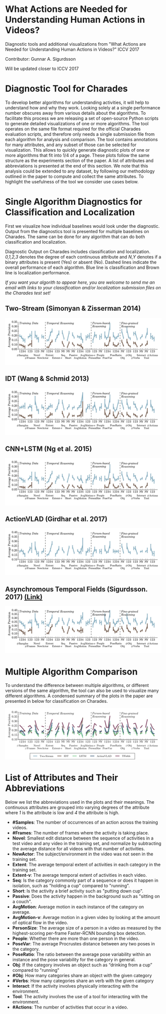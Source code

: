 # What Actions are Needed for Understanding Human Actions in Videos?
Diagnostic tools and additional visualizations from "What Actions are Needed for Understanding Human Actions in Videos?" ICCV 2017

Contributor: Gunnar A. Sigurdsson

Will be updated closer to ICCV 2017

# Diagnostic Tool for Charades

To develop better algorithms for understanding activities, it will help to understand how and why they work. Looking solely at a single performance number obscures away from various details about the algorithms. To facilitate this process we are releasing a set of open-source Python scripts to generate detailed visualizations of one or more algorithms. The tool operates on the same file format required for the official Charades evaluation scripts, and therefore only needs a single submission file from each algorithm for analysis and comparison.
The tool contains annotations for many attributes, and any subset of those can be selected for visualization. This allows to quickly generate diagnostic plots of one or more algorithms that fit into 1/4 of a page. These plots follow the same structure as the experiments section of the paper. A list of attributes and abbreviations is presented at the end of this section.
We note that this analysis could be extended to any dataset, by following our methodology outlined in the paper to compute and collect the same attributes.
To highlight the usefulness of the tool we consider use cases below.

# Single Algorithm Diagnostics for Classification and Localization

First we visualize how individual baselines would look under the diagnostic. Output from the diagnostics tool is presented for multiple baselines on Charades. The same can be done for any algorithm that can do both classification and localization.

Diagnostic Output on Charades includes classification and localization. *0,1,2,3* denotes the degree of each continuous attribute and *N*,*Y* denotes if a binary attributes is present (Yes) or absent (No). Dashed lines indicate the overall performance of each algorithm. Blue line is classification and Brown line is localization performance.

*If you want your algorith to appear here, you are welcome to send me an email with links to your classification and/or localization submission files on the Charades test set!*

## Two-Stream (Simonyan & Zisserman 2014)
![Two-Stream](./img/output_megaplot_twostream.png.jpg)

## IDT (Wang & Schmid 2013)
![Two-Stream](./img/output_megaplot_idt.png.jpg)

## CNN+LSTM (Ng et al. 2015)
![Two-Stream](./img/output_megaplot_lstm.png.jpg)

## ActionVLAD (Girdhar et al. 2017)
![Two-Stream](./img/output_megaplot_actionvlad.png.jpg)

## Asynchromous Temporal Fields (Sigurdsson. 2017) [(Link)](https://github.com/gsig/temporal-fields/)
![Two-Stream](./img/output_megaplot_tfields.png.jpg)

# Multiple Algorithm Comparison

To understand the difference between multiple algorithms, or different versions of the same algorithm, the tool can also be used to visualize many different algorithms. A condensed summary of the plots in the paper are presented in below for classification on Charades.

![Algorithm comparison](./img/output_megaplotall.png.jpg)


# List of Attributes and Their Abbreviations
Below we list the abbreviations used in the plots and their meanings. The continuous attributes are grouped into varying degrees of the attribute where *1* is the attribute is low and *4* the attribute is high.

* **\#Samples**: The number of occurrences of an action across the training videos.
* **\#Frames**: The number of frames where the activity is taking place.
* **Novel**: Smallest edit distance between the sequence of activities in a test video and any video in the training set, and normalize by subtracting the average distance for all videos with that number of activities.
* **NewActor**: The subject/environment in the video was not seen in the training set.
* **Extent**: The average temporal extent of activities in each category in the training set.
* **Extent-v**: The average temporal extent of activities in each video.
* **Seq**: Is the category commonly part of a sequence or does it happen in isolation, such as "holding a cup" compared to "running".
* **Short**: Is the activity a brief activity such as "putting down cup".
* **Passive**: Does the activity happen in the background such as "sitting on a couch".
* **AvgMotion**: Average motion in each instance of the category on average.
* **AvgMotion-v**: Average motion in a given video by looking at the amount of optical flow in the video.
* **PersonSize**: The average size of a person in a video as measured by the highest-scoring per-frame Faster-RCNN bounding box detection.
* **People**: Whether there are more than one person in the video.
* **PoseVar**: The average Procrustes distance between any two poses in the category.
* **PoseRatio**: The ratio between the average pose variability within an instance and the pose variability for the category in general.
* **Obj**: If the category involves an object such as “drinking from a cup” compared to "running"
* **\#Obj**: How many categories share an object with the given category
* **\#Verbs**: How many categories share an verb with the given category
* **Interact**: If the activity involves physically interacting with the environment.
* **Tool**: The activity involves the use of a tool for interacting with the environment.
* **\#Actions**: The number of activities that occur in a video.
